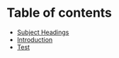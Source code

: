 # Table of contents

* [Subject Headings](README.md)
* [Introduction](introduction.md)
* [Test](test.md)

